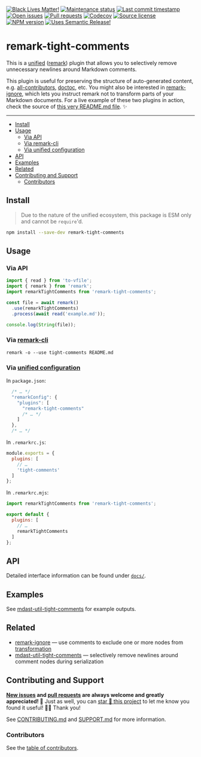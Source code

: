 <!-- badges-start -->

[![Black Lives Matter!][badge-blm]][link-blm]
[![Maintenance status][badge-maintenance]][link-repo]
[![Last commit timestamp][badge-last-commit]][link-repo]
[![Open issues][badge-issues]][link-issues]
[![Pull requests][badge-pulls]][link-pulls]
[![Codecov][badge-codecov]][link-codecov]
[![Source license][badge-license]][link-license]
[![NPM version][badge-npm]][link-npm]
[![Uses Semantic Release!][badge-semantic-release]][link-semantic-release]

<!-- badges-end -->

# remark-tight-comments

This is a [unified][1] ([remark][2]) plugin that allows you to selectively
remove unnecessary newlines around Markdown comments.

This plugin is useful for preserving the structure of auto-generated content,
e.g. [all-contributors][3], [doctoc][4], etc. You might also be interested in
[remark-ignore][5], which lets you instruct remark not to transform parts of
your Markdown documents. For a live example of these two plugins in action,
check the source of [this very README.md file][6]. ✨

---

<!-- remark-ignore-start -->
<!-- START doctoc generated TOC please keep comment here to allow auto update -->
<!-- DON'T EDIT THIS SECTION, INSTEAD RE-RUN doctoc TO UPDATE -->

- [Install](#install)
- [Usage](#usage)
  - [Via API](#via-api)
  - [Via remark-cli](#via-remark-cli)
  - [Via unified configuration](#via-unified-configuration)
- [API](#api)
- [Examples](#examples)
- [Related](#related)
- [Contributing and Support](#contributing-and-support)
  - [Contributors](#contributors)

<!-- END doctoc generated TOC please keep comment here to allow auto update -->
<!-- remark-ignore-end -->

## Install

> Due to the nature of the unified ecosystem, this package is ESM only and
> cannot be `require`'d.

```bash
npm install --save-dev remark-tight-comments
```

## Usage

### Via API

```typescript
import { read } from 'to-vfile';
import { remark } from 'remark';
import remarkTightComments from 'remark-tight-comments';

const file = await remark()
  .use(remarkTightComments)
  .process(await read('example.md'));

console.log(String(file));
```

<!-- remark-ignore -->

### Via [remark-cli](https://xunn.at/docs-remark-cli)

```shell
remark -o --use tight-comments README.md
```

<!-- remark-ignore -->

### Via [unified configuration](https://xunn.at/docs-unified-configuration)

In `package.json`:

```javascript
  /* … */
  "remarkConfig": {
    "plugins": [
      "remark-tight-comments"
      /* … */
    ]
  },
  /* … */
```

In `.remarkrc.js`:

```javascript
module.exports = {
  plugins: [
    // …
    'tight-comments'
  ]
};
```

In `.remarkrc.mjs`:

```javascript
import remarkTightComments from 'remark-tight-comments';

export default {
  plugins: [
    // …
    remarkTightComments
  ]
};
```

## API

Detailed interface information can be found under [`docs/`][docs].

## Examples

See [mdast-util-tight-comments][7] for example outputs.

## Related

- [remark-ignore][5] — use comments to exclude one or more nodes from
  [transformation][8]
- [mdast-util-tight-comments][9] — selectively remove newlines around comment
  nodes during serialization

## Contributing and Support

**[New issues][choose-new-issue] and [pull requests][pr-compare] are always
welcome and greatly appreciated! 🤩** Just as well, you can [star 🌟 this
project][link-repo] to let me know you found it useful! ✊🏿 Thank you!

See [CONTRIBUTING.md][contributing] and [SUPPORT.md][support] for more
information.

### Contributors

See the [table of contributors][10].

[badge-blm]: https://xunn.at/badge-blm 'Join the movement!'
[badge-codecov]:
  https://codecov.io/gh/Xunnamius/unified-utils/branch/main/graph/badge.svg?token=HWRIOBAAPW
  'Is this package well-tested?'
[badge-issues]:
  https://img.shields.io/github/issues/Xunnamius/unified-utils
  'Open issues'
[badge-last-commit]:
  https://img.shields.io/github/last-commit/xunnamius/unified-utils
  'Latest commit timestamp'
[badge-license]:
  https://img.shields.io/npm/l/remark-tight-comments
  "This package's source license"
[badge-maintenance]:
  https://img.shields.io/maintenance/active/2022
  'Is this package maintained?'
[badge-npm]:
  https://api.ergodark.com/badges/npm-pkg-version/remark-tight-comments
  'Install this package using npm or yarn!'
[badge-pulls]:
  https://img.shields.io/github/issues-pr/xunnamius/unified-utils
  'Open pull requests'
[badge-semantic-release]:
  https://img.shields.io/badge/%20%20%F0%9F%93%A6%F0%9F%9A%80-semantic--release-e10079.svg
  'This repo practices continuous integration and deployment!'
[choose-new-issue]: https://github.com/xunnamius/unified-utils/issues/new/choose
[contributing]: /CONTRIBUTING.md
[docs]: docs
[link-blm]: https://xunn.at/donate-blm
[link-codecov]: https://codecov.io/gh/Xunnamius/unified-utils
[link-issues]: https://github.com/Xunnamius/unified-utils/issues?q=
[link-license]:
  https://github.com/Xunnamius/unified-utils/blob/main/packages/remark-tight-comments/LICENSE
[link-npm]: https://www.npmjs.com/package/remark-tight-comments
[link-pulls]: https://github.com/xunnamius/unified-utils/pulls
[link-repo]:
  https://github.com/xunnamius/unified-utils/blob/main/packages/remark-tight-comments
[link-semantic-release]: https://github.com/semantic-release/semantic-release
[pr-compare]: https://github.com/xunnamius/unified-utils/compare
[support]: /.github/SUPPORT.md
[1]: https://github.com/unifiedjs/unified
[2]: https://github.com/remarkjs/remark
[3]: https://github.com/all-contributors/all-contributors
[4]: https://github.com/thlorenz/doctoc
[5]: /packages/remark-ignore
[6]:
  https://raw.githubusercontent.com/Xunnamius/unified-utils/main/packages/remark-tight-comments/README.md
[7]: /packages/mdast-util-tight-comments/README.md#usage
[8]: https://github.com/unifiedjs/unified#overview
[9]: /packages/mdast-util-tight-comments
[10]: /README.md#contributors
